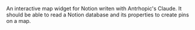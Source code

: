 An interactive map widget for Notion writen with Antrhopic's Claude.
It should be able to read a Notion database and its properties to create pins on a map. 
